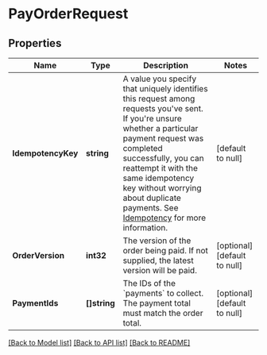 # PayOrderRequest

## Properties
Name | Type | Description | Notes
------------ | ------------- | ------------- | -------------
**IdempotencyKey** | **string** | A value you specify that uniquely identifies this request among requests you&#x27;ve sent. If you&#x27;re unsure whether a particular payment request was completed successfully, you can reattempt it with the same idempotency key without worrying about duplicate payments.  See [Idempotency](https://developer.squareup.com/docs/working-with-apis/idempotency) for more information. | [default to null]
**OrderVersion** | **int32** | The version of the order being paid. If not supplied, the latest version will be paid. | [optional] [default to null]
**PaymentIds** | **[]string** | The IDs of the &#x60;payments&#x60; to collect. The payment total must match the order total. | [optional] [default to null]

[[Back to Model list]](../README.md#documentation-for-models) [[Back to API list]](../README.md#documentation-for-api-endpoints) [[Back to README]](../README.md)

